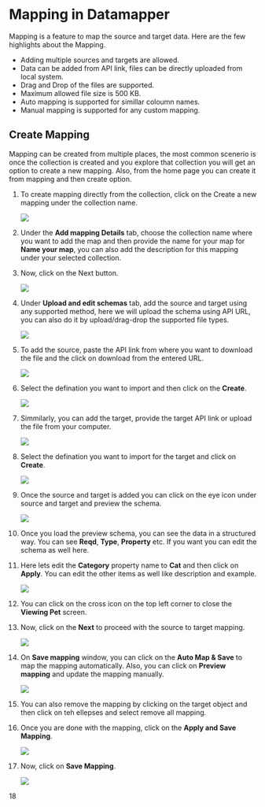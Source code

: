 # Mapping in Datamapper
Mapping is a feature to map the source and target data. Here are the few highlights about the Mapping.

* Adding multiple sources and targets are allowed.
* Data can be added from API link, files can be directly uploaded from local system.
* Drag and Drop of the files are supported.
* Maximum allowed file size is 500 KB.
* Auto mapping is supported for simillar coloumn names.
* Manual mapping is supported for any custom mapping.

## Create Mapping

Mapping can be created from multiple places, the most common scenerio is once the collection is created and you explore that collection you will get an option to create a new mapping. Also, from the home page you can create it from mapping and then create option.

1. To create mapping directly from the collection, click on the Create a new mapping under the collection name.

    ![](media/create-new-mapping.png)
   
2. Under the **Add mapping Details** tab, choose the collection name where you want to add the map and then provide the name for your map for **Name your map**, you can also add the description for this mapping under your selected collection.
3. Now, click on the Next button.

    ![](media/add-mapping-details.png)

4. Under **Upload and edit schemas** tab, add the source and target using any supported method, here we will upload the schema using API URL, you can also do it by upload/drag-drop the supported file types.

   ![](media/upload-schema.png)

5. To add the source, paste the API link from where you want to download the file and the click on download from the entered URL.

   ![](media/add-source.png)

6. Select the defination you want to import and then click on the **Create**.

   ![](media/create-source-deffination.png)

7. Simmilarly, you can add the target, provide the target API link or upload the file from your computer.

   ![](media/add-target.png)
   
8. Select the defination you want to import for the target and click on **Create**.

    ![](media/target-defination.png)

9. Once the source and target is added you can click on the eye icon under source and target and preview the schema.

    ![](media/eye-preview-schema.png)

10. Once you load the preview schema, you can see the data in a structured way. You can see **Reqd**, **Type**, **Property** etc. If you want you can edit the schema as well here.
11. Here lets edit the **Category** property name to **Cat** and then click on **Apply**. You can edit the other items as well like description and example.

    ![](media/edit-schema.png)

12. You can click on the cross icon on the top left corner to close the **Viewing Pet** screen.

13. Now, click on the **Next** to proceed with the source to target mapping.

    ![](media/stot1.png)
    
14. On **Save mapping** window, you can click on the **Auto Map & Save** to map the mapping automatically. Also, you can click on **Preview mapping** and update the mapping manually.

    ![](media/preview-mapping.png)

15. You can also remove the mapping by clicking on the target object and then click on teh ellepses and select remove all mapping.

16. Once you are done with the mapping, click on the **Apply and Save Mapping**.

    ![](media/apply-mapping.png)

17. Now, click on **Save Mapping**.

    ![](media/save-mapping.png)

18

   

